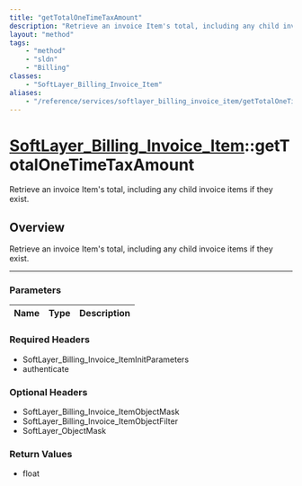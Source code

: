 ```yaml
---
title: "getTotalOneTimeTaxAmount"
description: "Retrieve an invoice Item's total, including any child invoice items if they exist."
layout: "method"
tags:
    - "method"
    - "sldn"
    - "Billing"
classes:
    - "SoftLayer_Billing_Invoice_Item"
aliases:
    - "/reference/services/softlayer_billing_invoice_item/getTotalOneTimeTaxAmount"
---
```

# [SoftLayer_Billing_Invoice_Item](/reference/services/SoftLayer_Billing_Invoice_Item)::getTotalOneTimeTaxAmount


Retrieve an invoice Item's total, including any child invoice items if they exist.


## Overview 
Retrieve an invoice Item's total, including any child invoice items if they exist.

-----

### Parameters 
|Name | Type | Description |
| --- | --- | --- |


### Required Headers
* SoftLayer_Billing_Invoice_ItemInitParameters
* authenticate


### Optional Headers
* SoftLayer_Billing_Invoice_ItemObjectMask
* SoftLayer_Billing_Invoice_ItemObjectFilter
* SoftLayer_ObjectMask

### Return Values
* float




